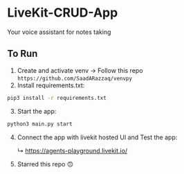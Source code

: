 # LiveKit-CRUD-App
Your voice assistant for notes taking

## To Run

1. Create and activate venv -> Follow this repo `https://github.com/SaadARazzaq/venvpy`
2. Install requirements.txt:
```bash
pip3 install -r requirements.txt
```
3. Start the app: 
```bash
python3 main.py start
```
4. Connect the app with livekit hosted UI and Test the app:

   ↳ https://agents-playground.livekit.io/
   
6. Starred this repo 🙃
